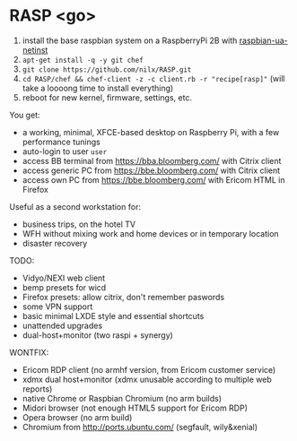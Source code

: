 # RASP \<go>

1. install the base raspbian system on a RaspberryPi 2B with [raspbian-ua-netinst](https://github.com/debian-pi/raspbian-ua-netinst)
2. `apt-get install -q -y git chef`
3. `git clone https://github.com/nilx/RASP.git`
4. `cd RASP/chef && chef-client -z -c client.rb -r "recipe[rasp]"`
   (will take a loooong time to install everything)
5. reboot for new kernel, firmware, settings, etc.

You get:
* a working, minimal, XFCE-based desktop on Raspberry Pi, with a few performance tunings
* auto-login to user `user`
* access BB terminal from <https://bba.bloomberg.com/> with Citrix client
* access generic PC from <https://bbe.bloomberg.com/> with Citrix client
* access own PC from <https://bbe.bloomberg.com/> with Ericom HTML in Firefox

Useful as a second workstation for:
* business trips, on the hotel TV
* WFH without mixing work and home devices or in temporary location
* disaster recovery

TODO:
* Vidyo/NEXI web client
* bemp presets for wicd
* Firefox presets: allow citrix, don't remember paswords
* some VPN support
* basic minimal LXDE style and essential shortcuts
* unattended upgrades
* dual-host+monitor (two raspi + synergy)

WONTFIX:
* Ericom RDP client (no armhf version, from Ericom customer service)
* xdmx dual host+monitor (xdmx unusable according to multiple web reports)
* native Chrome or Raspbian Chromium (no arm builds)
* Midori browser (not enough HTML5 support for Ericom RDP)
* Opera browser (no arm build)
* Chromium from <http://ports.ubuntu.com/> (segfault, wily&xenial)
